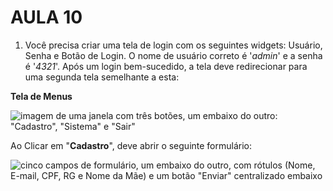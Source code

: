 # AULA 10

1. Você precisa criar uma tela de login com os seguintes widgets: Usuário, Senha e Botão de Login. O nome de usuário correto é '_admin_' e a senha é '_4321_'. Após um login bem-sucedido, a tela deve redirecionar para uma segunda tela semelhante a esta:

**Tela de Menus**

![imagem de uma janela com três botões, um embaixo do outro: "Cadastro", "Sistema" e "Sair" ](ex1menu.png "Menu")


Ao Clicar em "**Cadastro**", deve abrir o seguinte formulário:

![cinco campos de formulário, um embaixo do outro, com rótulos (Nome, E-mail, CPF, RG e Nome da Mãe) e um botão "Enviar" centralizado embaixo](ex1form.png "Formulário 1")
